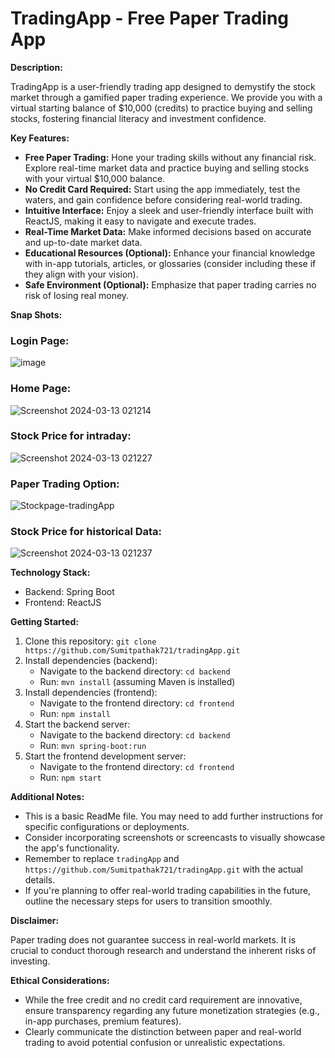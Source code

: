 # TradingApp - Free Paper Trading App

**Description:**

TradingApp is a user-friendly trading app designed to demystify the stock market through a gamified paper trading experience. We provide you with a virtual starting balance of $10,000 (credits) to practice buying and selling stocks, fostering financial literacy and investment confidence.

**Key Features:**

* **Free Paper Trading:** Hone your trading skills without any financial risk. Explore real-time market data and practice buying and selling stocks with your virtual $10,000 balance.
* **No Credit Card Required:** Start using the app immediately, test the waters, and gain confidence before considering real-world trading.
* **Intuitive Interface:** Enjoy a sleek and user-friendly interface built with ReactJS, making it easy to navigate and execute trades.
* **Real-Time Market Data:** Make informed decisions based on accurate and up-to-date market data.
* **Educational Resources (Optional):** Enhance your financial knowledge with in-app tutorials, articles, or glossaries (consider including these if they align with your vision).
* **Safe Environment (Optional):** Emphasize that paper trading carries no risk of losing real money.

**Snap Shots:**

### Login Page:
![image](https://github.com/Sumitpathak721/tradingApp/assets/98797074/5d982bac-03f5-4b5c-b258-ada0dceb7c89)


### Home Page:
![Screenshot 2024-03-13 021214](https://github.com/Sumitpathak721/tradingApp/assets/98797074/c649cb71-fcef-4bdd-b035-dc6bde1d57b0)

### Stock Price for intraday:
![Screenshot 2024-03-13 021227](https://github.com/Sumitpathak721/tradingApp/assets/98797074/5abae80d-6493-4387-af95-e360f45eedeb)

### Paper Trading Option:
![Stockpage-tradingApp](https://github.com/Sumitpathak721/tradingApp/assets/98797074/0e21362a-b77d-4a4d-8fd3-fd7126909aaa)


### Stock Price for historical Data:
![Screenshot 2024-03-13 021237](https://github.com/Sumitpathak721/tradingApp/assets/98797074/956ad7bf-aec5-4bb5-90c6-8c6c5b98a72c)


**Technology Stack:**

* Backend: Spring Boot
* Frontend: ReactJS

**Getting Started:**

1. Clone this repository: `git clone https://github.com/Sumitpathak721/tradingApp.git`
2. Install dependencies (backend):
   - Navigate to the backend directory: `cd backend`
   - Run: `mvn install` (assuming Maven is installed)
3. Install dependencies (frontend):
   - Navigate to the frontend directory: `cd frontend`
   - Run: `npm install`
4. Start the backend server:
   - Navigate to the backend directory: `cd backend`
   - Run: `mvn spring-boot:run`
5. Start the frontend development server:
   - Navigate to the frontend directory: `cd frontend`
   - Run: `npm start`

**Additional Notes:**

* This is a basic ReadMe file. You may need to add further instructions for specific configurations or deployments.
* Consider incorporating screenshots or screencasts to visually showcase the app's functionality.
* Remember to replace `tradingApp` and `https://github.com/Sumitpathak721/tradingApp.git` with the actual details.
* If you're planning to offer real-world trading capabilities in the future, outline the necessary steps for users to transition smoothly.

**Disclaimer:**

Paper trading does not guarantee success in real-world markets. It is crucial to conduct thorough research and understand the inherent risks of investing.

**Ethical Considerations:**

* While the free credit and no credit card requirement are innovative, ensure transparency regarding any future monetization strategies (e.g., in-app purchases, premium features).
* Clearly communicate the distinction between paper and real-world trading to avoid potential confusion or unrealistic expectations.
